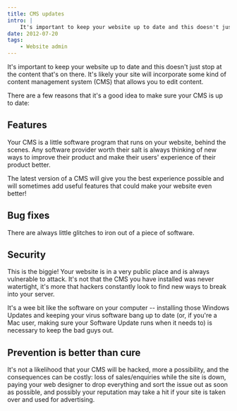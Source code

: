 ```yaml
---
title: CMS updates
intro: |
    It's important to keep your website up to date and this doesn't just stop at the content that's on there. It's likely your site will incorporate some
date: 2012-07-20
tags:
    - Website admin
---
```


It's important to keep your website up to date and this doesn't just stop at the content that's on there. It's likely your site will incorporate some kind of content management system (CMS) that allows you to edit content.

There are a few reasons that it's a good idea to make sure your CMS is up to date:


## Features

Your CMS is a little software program that runs on your website, behind the scenes. Any software provider worth their salt is always thinking of new ways to improve their product and make their users' experience of their product better.

The latest version of a CMS will give you the best experience possible and will sometimes add useful features that could make your website even better!


## Bug fixes

There are always little glitches to iron out of a piece of software.


## Security

This is the biggie! Your website is in a very public place and is always vulnerable to attack. It's not that the CMS you have installed was never watertight, it's more that hackers constantly look to find new ways to break into your server.

It's a wee bit like the software on your computer -- installing those Windows Updates and keeping your virus software bang up to date (or, if you're a Mac user, making sure your Software Update runs when it needs to) is necessary to keep the bad guys out.


## Prevention is better than cure

It's not a likelihood that your CMS will be hacked, more a possibility, and the consequences can be costly: loss of sales/enquiries while the site is down, paying your web designer to drop everything and sort the issue out as soon as possible, and possibly your reputation may take a hit if your site is taken over and used for advertising.
